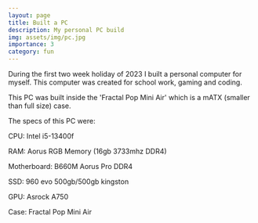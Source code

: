 ```yaml
---
layout: page
title: Built a PC
description: My personal PC build
img: assets/img/pc.jpg
importance: 3
category: fun
---
```


During the first two week holiday of 2023 I built a personal computer for myself. This computer was created for school work, gaming and coding.

This PC was built inside the 'Fractal Pop Mini Air' which is a mATX (smaller than full size) case.

The specs of this PC were:


CPU: Intel i5-13400f

RAM: Aorus RGB Memory (16gb 3733mhz DDR4) 

Motherboard: B660M Aorus Pro DDR4

SSD: 960 evo 500gb/500gb kingston

GPU: Asrock A750

Case: Fractal Pop Mini Air
